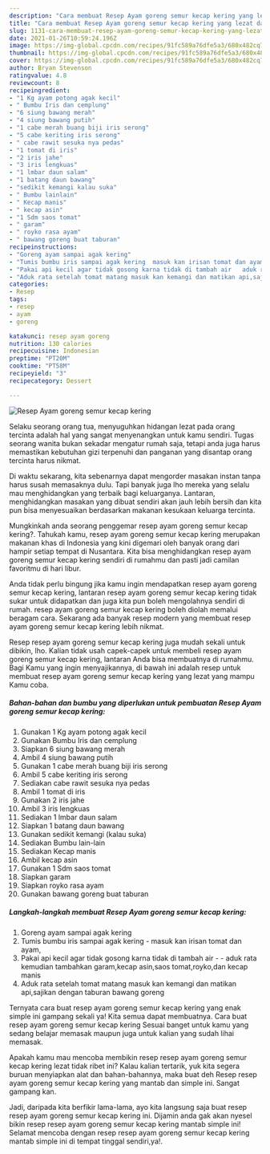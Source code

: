 ```yaml
---
description: "Cara membuat Resep Ayam goreng semur kecap kering yang lezat dan Mudah Dibuat"
title: "Cara membuat Resep Ayam goreng semur kecap kering yang lezat dan Mudah Dibuat"
slug: 1131-cara-membuat-resep-ayam-goreng-semur-kecap-kering-yang-lezat-dan-mudah-dibuat
date: 2021-01-26T10:59:24.196Z
image: https://img-global.cpcdn.com/recipes/91fc589a76dfe5a3/680x482cq70/resep-ayam-goreng-semur-kecap-kering-foto-resep-utama.jpg
thumbnail: https://img-global.cpcdn.com/recipes/91fc589a76dfe5a3/680x482cq70/resep-ayam-goreng-semur-kecap-kering-foto-resep-utama.jpg
cover: https://img-global.cpcdn.com/recipes/91fc589a76dfe5a3/680x482cq70/resep-ayam-goreng-semur-kecap-kering-foto-resep-utama.jpg
author: Bryan Stevenson
ratingvalue: 4.8
reviewcount: 8
recipeingredient:
- "1 Kg ayam potong agak kecil"
- " Bumbu Iris dan cemplung"
- "6 siung bawang merah"
- "4 siung bawang putih"
- "1 cabe merah buang biji iris serong"
- "5 cabe keriting iris serong"
- " cabe rawit sesuka nya pedas"
- "1 tomat di iris"
- "2 iris jahe"
- "3 iris lengkuas"
- "1 lmbar daun salam"
- "1 batang daun bawang"
- "sedikit kemangi kalau suka"
- " Bumbu lainlain"
- " Kecap manis"
- " kecap asin"
- "1 Sdm saos tomat"
- " garam"
- " royko rasa ayam"
- " bawang goreng buat taburan"
recipeinstructions:
- "Goreng ayam sampai agak kering"
- "Tumis bumbu iris sampai agak kering  masuk kan irisan tomat dan ayam,"
- "Pakai api kecil agar tidak gosong karna tidak di tambah air   aduk rata kemudian tambahkan garam,kecap asin,saos tomat,royko,dan kecap manis"
- "Aduk rata setelah tomat matang masuk kan kemangi dan matikan api,sajikan dengan taburan bawang goreng"
categories:
- Resep
tags:
- resep
- ayam
- goreng

katakunci: resep ayam goreng 
nutrition: 130 calories
recipecuisine: Indonesian
preptime: "PT20M"
cooktime: "PT58M"
recipeyield: "3"
recipecategory: Dessert

---
```



![Resep Ayam goreng semur kecap kering](https://img-global.cpcdn.com/recipes/91fc589a76dfe5a3/680x482cq70/resep-ayam-goreng-semur-kecap-kering-foto-resep-utama.jpg)

Selaku seorang orang tua, menyuguhkan hidangan lezat pada orang tercinta adalah hal yang sangat menyenangkan untuk kamu sendiri. Tugas seorang  wanita bukan sekadar mengatur rumah saja, tetapi anda juga harus memastikan kebutuhan gizi terpenuhi dan panganan yang disantap orang tercinta harus nikmat.

Di waktu  sekarang, kita sebenarnya dapat mengorder masakan instan tanpa harus susah memasaknya dulu. Tapi banyak juga lho mereka yang selalu mau menghidangkan yang terbaik bagi keluarganya. Lantaran, menghidangkan masakan yang dibuat sendiri akan jauh lebih bersih dan kita pun bisa menyesuaikan berdasarkan makanan kesukaan keluarga tercinta. 



Mungkinkah anda seorang penggemar resep ayam goreng semur kecap kering?. Tahukah kamu, resep ayam goreng semur kecap kering merupakan makanan khas di Indonesia yang kini digemari oleh banyak orang dari hampir setiap tempat di Nusantara. Kita bisa menghidangkan resep ayam goreng semur kecap kering sendiri di rumahmu dan pasti jadi camilan favoritmu di hari libur.

Anda tidak perlu bingung jika kamu ingin mendapatkan resep ayam goreng semur kecap kering, lantaran resep ayam goreng semur kecap kering tidak sukar untuk didapatkan dan juga kita pun boleh mengolahnya sendiri di rumah. resep ayam goreng semur kecap kering boleh diolah memalui beragam cara. Sekarang ada banyak resep modern yang membuat resep ayam goreng semur kecap kering lebih nikmat.

Resep resep ayam goreng semur kecap kering juga mudah sekali untuk dibikin, lho. Kalian tidak usah capek-capek untuk membeli resep ayam goreng semur kecap kering, lantaran Anda bisa membuatnya di rumahmu. Bagi Kamu yang ingin menyajikannya, di bawah ini adalah resep untuk membuat resep ayam goreng semur kecap kering yang lezat yang mampu Kamu coba.

<!--inarticleads1-->

##### Bahan-bahan dan bumbu yang diperlukan untuk pembuatan Resep Ayam goreng semur kecap kering:

1. Gunakan 1 Kg ayam potong agak kecil
1. Gunakan  Bumbu Iris dan cemplung
1. Siapkan 6 siung bawang merah
1. Ambil 4 siung bawang putih
1. Gunakan 1 cabe merah buang biji iris serong
1. Ambil 5 cabe keriting iris serong
1. Sediakan  cabe rawit sesuka nya pedas
1. Ambil 1 tomat di iris
1. Gunakan 2 iris jahe
1. Ambil 3 iris lengkuas
1. Sediakan 1 lmbar daun salam
1. Siapkan 1 batang daun bawang
1. Gunakan sedikit kemangi (kalau suka)
1. Sediakan  Bumbu lain-lain
1. Sediakan  Kecap manis
1. Ambil  kecap asin
1. Gunakan 1 Sdm saos tomat
1. Siapkan  garam
1. Siapkan  royko rasa ayam
1. Gunakan  bawang goreng buat taburan




<!--inarticleads2-->

##### Langkah-langkah membuat Resep Ayam goreng semur kecap kering:

1. Goreng ayam sampai agak kering
1. Tumis bumbu iris sampai agak kering  - masuk kan irisan tomat dan ayam,
1. Pakai api kecil agar tidak gosong karna tidak di tambah air  -  - aduk rata kemudian tambahkan garam,kecap asin,saos tomat,royko,dan kecap manis
1. Aduk rata setelah tomat matang masuk kan kemangi dan matikan api,sajikan dengan taburan bawang goreng




Ternyata cara buat resep ayam goreng semur kecap kering yang enak simple ini gampang sekali ya! Kita semua dapat membuatnya. Cara buat resep ayam goreng semur kecap kering Sesuai banget untuk kamu yang sedang belajar memasak maupun juga untuk kalian yang sudah lihai memasak.

Apakah kamu mau mencoba membikin resep resep ayam goreng semur kecap kering lezat tidak ribet ini? Kalau kalian tertarik, yuk kita segera buruan menyiapkan alat dan bahan-bahannya, maka buat deh Resep resep ayam goreng semur kecap kering yang mantab dan simple ini. Sangat gampang kan. 

Jadi, daripada kita berfikir lama-lama, ayo kita langsung saja buat resep resep ayam goreng semur kecap kering ini. Dijamin anda gak akan nyesel bikin resep resep ayam goreng semur kecap kering mantab simple ini! Selamat mencoba dengan resep resep ayam goreng semur kecap kering mantab simple ini di tempat tinggal sendiri,ya!.

